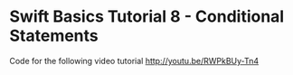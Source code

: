 Swift Basics Tutorial 8 - Conditional Statements
================================================

Code for the following video tutorial http://youtu.be/RWPkBUy-Tn4
